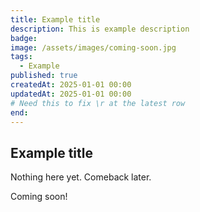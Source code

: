 ```yaml
---
title: Example title
description: This is example description
badge:
image: /assets/images/coming-soon.jpg
tags:
  - Example
published: true
createdAt: 2025-01-01 00:00
updatedAt: 2025-01-01 00:00
# Need this to fix \r at the latest row
end:
---
```


## Example title

Nothing here yet. Comeback later.
<!--more-->
Coming soon!

